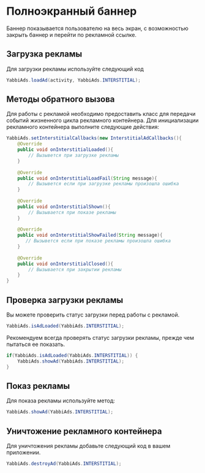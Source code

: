 # Полноэкранный баннер
Баннер показывается пользователю на весь экран, с возможностью закрыть баннер и перейти по рекламной ссылке.

## Загрузка рекламы
Для загрузки рекламы используйте следующий код
```java
YabbiAds.loadAd(activity, YabbiAds.INTERSTITIAL);
```

## Методы обратного вызова
Для работы с рекламой необходимо предоставить класс для передачи событий жизненного цикла рекламного контейнера.
Для инициализации рекламного контейнера выполните следующие действия:
```java
YabbiAds.setInterstitialCallbacks(new InterstitialAdCallbacks(){
    @Override
    public void onInterstitialLoaded(){
        // Вызывется при загрузке рекламы
    }
    
    @Override
    public void onInterstitialLoadFail(String message){
        // Вызывется если при загрузке рекламы произошла ошибка
    }
    
    @Override
    public void onInterstitialShown(){
        // Вызывается при показе рекламы
    }
    
    @Override
    public void onInterstitialShowFailed(String message){
       // Вызывется если при показе рекламы произошла ошибка
    }
    
    @Override
    public void onInterstitialClosed(){
        // Вызывается при закрытии рекламы
    }
}
```

## Проверка загрузки рекламы
Вы можете проверить статус загрузки перед работы с рекламой.
```java
YabbiAds.isAdLoaded(YabbiAds.INTERSTITIAL);
```

Рекомендуем всегда проверять статус загрузки рекламы, прежде чем пытаться ее показать.
```java
if(YabbiAds.isAdLoaded(YabbiAds.INTERSTITIAL)) {
    YabbiAds.showAd(YabbiAds.INTERSTITIAL);
}
```

## Показ рекламы
Для показа рекламы используйте метод:
```java
YabbiAds.showAd(YabbiAds.INTERSTITIAL);
```

## Уничтожение рекламного контейнера
Для уничтожения рекламы добавьте следующий код в вашем приложении.
```java
YabbiAds.destroyAd(YabbiAds.INTERSTITIAL);
```
